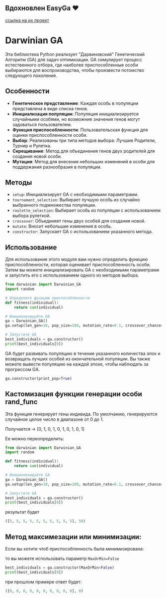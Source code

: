 ## Вдохновлен EasyGa ❤️ 
[ссылка на их проект](https://github.com/danielwilczak101/EasyGA?ysclid=lt6np341qo375655432)

# Darwinian GA

Эта библиотека Python реализует "Дарвиновский" Генетический Алгоритм (GA) для задач оптимизации. GA симулирует процесс естественного отбора, где наиболее приспособленные особи выбираются для воспроизводства, чтобы произвести потомство следующего поколения.

## Особенности

- **Генетическое представление**: Каждая особь в популяции представлена в виде списка генов.
- **Инициализация популяции**: Популяция инициализируется случайными особями, но возможние значения генов могут задоваться пользователем.
- **Функция приспособленности**: Пользовательская функция для оценки приспособленности особи.
- **Выбор**: Реализованы три типа методов выбора: Лучшие Родители, Турнир и Рулетка.
- **Скрещивание**: Метод для объединения генов двух родителей для создания новой особи.
- **Мутация**: Метод для внесения небольших изменений в особи для поддержания разнообразия в популяции.

## Методы

- `setup`: Инициализирует GA с необходимыми параметрами.
- `tournament_selection`: Выбирает лучшую особь из случайно выбранного подмножества популяции.
- `roulette_selection`: Выбирает особь из популяции с использованием выбора рулеткой.
- `crossover`: Объединяет гены двух особей для создания новой.
- `mutate`: Вносит небольшие изменения в особь.
- `constructor`: Запускает GA с использованием указанного метода.


## Использование

Для использования этого модуля вам нужно определить функцию приспособленности, которая оценивает приспособленность особи. Затем вы можете инициализировать GA с необходимыми параметрами и запустить его с использованием одного из методов выбора.


```python
from darwinian import Darwinian_GA
import random

# Определите функцию приспособленности
def fitness(individual):
    return sum(individual)

# Инициализируйте GA
ga = Darwinian_GA()
ga.setup(len_gen=10, pop_size=100, mutation_rate=0.1, crossover_chance=0.5, epochs=100, fitness_func=fitness)

# Запустите GA
best_individuals = ga.constructor()
print(best_individuals[0])
```

GA будет развивать популяцию в течение указанного количества эпох и возвращать лучших особей из окончательной популяции. Вы также можете вывести популяцию на каждой эпохе, чтобы наблюдать за прогрессом GA.

```python
ga.constructor(print_pop=True)
```

## Кастомизация функции генерации особи rand_func

Эта функция генерирует гены индивида. По умолчанию, генерируются случайное целое число в диапазоне от 0 до 1.

Получается -> [0, 1, 0, 1, 0, 1, 0, 1, 0, 1]

Ее можно переопределить:

```python
from darwinian import Darwinian_GA
import random

def fitness(individual):
    return sum(individual)

# Инициализируйте GA
ga = Darwinian_GA()
ga.setup(len_gen=10, pop_size=100, mutation_rate=0.1, crossover_chance=0.5, epochs=100, fitness_func=fitness, rand_func= lambda: random.randint(0, 5))

# Запустите GA
best_individuals = ga.constructor()
print(best_individuals[0])
```

результат будет

```python
([5, 5, 5, 5, 5, 5, 5, 5, 5, 5], 50)
```
## Метод максимезации или минимизации:

Если вы хотите чтоб приспособленность была минимизирована:

то вы можете использовать параметр `MaxOrMin=False`

```python
best_individuals = ga.constructor(MaxOrMin=False)
print(best_individuals[0])
```

при прошлом примере ответ будет:

```python 
([0, 0, 0, 0, 0, 0, 0, 0, 0, 0], 0)
```
